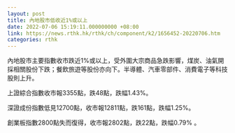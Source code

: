```yaml
---
layout: post
title: 內地股市低收近1%或以上
date: 2022-07-06 15:19:11.000000000 +08:00
link: https://news.rthk.hk/rthk/ch/component/k2/1656452-20220706.htm
categories: rthk
---
```


內地股市主要指數收市跌近1%或以上，受外圍大宗商品急跌影響，煤炭、油氣開採相關股份下跌；餐飲旅遊等股份亦向下。半導體、汽車零部件、消費電子等科技股則上升。

上證綜合指數收市報3355點，跌48點，跌幅1.43%。

深證成份指數低見12700點，收市報12811點，跌161點，跌幅1.25%。

創業板指數2800點失而復得，收市報2802點，跌22點，跌幅0.79%
。

